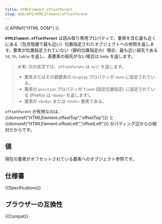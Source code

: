 ```yaml
---
title: HTMLElement.offsetParent
slug: Web/API/HTMLElement/offsetParent
---
```


{{ APIRef("HTML DOM") }}

**`HTMLElement.offsetParent`** は読み取り専用プロパティで、要素を含む最も近くにある（包含階層で最も近い）位置指定されたオブジェクトへの参照を返します。要素が位置指定されていない（静的位置指定の）場合、最も近い祖先である `td`, `th`, `table` を返し、表要素の祖先がない場合は `body` を返します。

> **メモ:** 次の状況では、`offsetParent` は `null` を返します。
>
> - 要素またはその親要素の `display` プロパティが `none` に設定されている。
> - 要素の `position` プロパティが `fixed` (固定位置指定) に設定されている (Firefox は `<body>` を返します)。
> - 要素が `<body>` または `<html>` 要素である。

`offsetParent` が有用なのは、 {{domxref("HTMLElement.offsetTop","offsetTop")}} と {{domxref("HTMLElement.offsetLeft","offsetLeft")}} がパディング辺からの相対だからです。

## 値

現在の要素がオフセットされている要素へのオブジェクト参照です。

## 仕様書

{{Specifications}}

## ブラウザーの互換性

{{Compat}}
